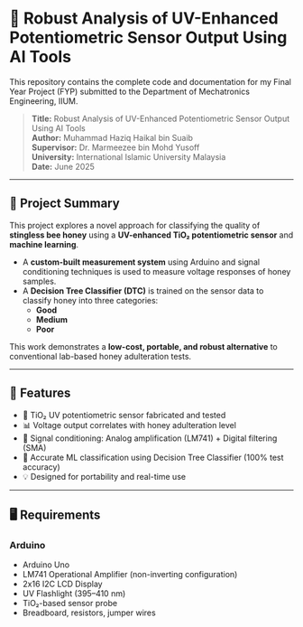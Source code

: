 # 🧪 Robust Analysis of UV-Enhanced Potentiometric Sensor Output Using AI Tools

This repository contains the complete code and documentation for my Final Year Project (FYP) submitted to the Department of Mechatronics Engineering, IIUM.

> **Title:** Robust Analysis of UV-Enhanced Potentiometric Sensor Output Using AI Tools  
> **Author:** Muhammad Haziq Haikal bin Suaib  
> **Supervisor:** Dr. Marmeezee bin Mohd Yusoff  
> **University:** International Islamic University Malaysia  
> **Date:** June 2025

---

## 📌 Project Summary

This project explores a novel approach for classifying the quality of **stingless bee honey** using a **UV-enhanced TiO₂ potentiometric sensor** and **machine learning**.

- A **custom-built measurement system** using Arduino and signal conditioning techniques is used to measure voltage responses of honey samples.
- A **Decision Tree Classifier (DTC)** is trained on the sensor data to classify honey into three categories:
  - **Good**
  - **Medium**
  - **Poor**

This work demonstrates a **low-cost, portable, and robust alternative** to conventional lab-based honey adulteration tests.

---

## 🚀 Features

- 🧪 TiO₂ UV potentiometric sensor fabricated and tested
- 📊 Voltage output correlates with honey adulteration level
- 🔧 Signal conditioning: Analog amplification (LM741) + Digital filtering (SMA)
- 🤖 Accurate ML classification using Decision Tree Classifier (100% test accuracy)
- 💡 Designed for portability and real-time use

---

## 🖥️ Requirements

### Arduino
- Arduino Uno
- LM741 Operational Amplifier (non-inverting configuration)
- 2x16 I2C LCD Display
- UV Flashlight (395–410 nm)
- TiO₂-based sensor probe
- Breadboard, resistors, jumper wires
